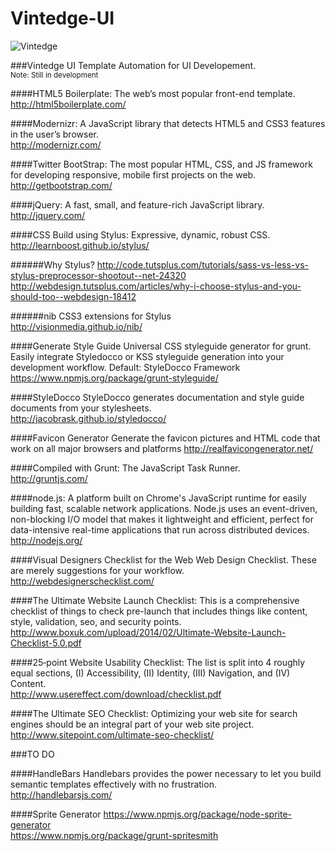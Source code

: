 Vintedge-UI
===========

![Vintedge](http://vintedge.com/images/logo.gif "Vintedge")

###Vintedge UI Template
Automation for UI Developement.<br />
<sup>Note: Still in development</sup>

####HTML5 Boilerplate:
The web’s most popular front-end template.<br />
http://html5boilerplate.com/


####Modernizr:
A JavaScript library that detects HTML5 and CSS3 features in the user’s browser.<br />
http://modernizr.com/


####Twitter BootStrap:
The most popular HTML, CSS, and JS framework for developing responsive, mobile first projects on the web.<br />
http://getbootstrap.com/


####jQuery:
A fast, small, and feature-rich JavaScript library.<br />
http://jquery.com/


####CSS Build using Stylus:
Expressive, dynamic, robust CSS.<br />
http://learnboost.github.io/stylus/

######Why Stylus?
http://code.tutsplus.com/tutorials/sass-vs-less-vs-stylus-preprocessor-shootout--net-24320<br />
http://webdesign.tutsplus.com/articles/why-i-choose-stylus-and-you-should-too--webdesign-18412


######nib
CSS3 extensions for Stylus<br />
http://visionmedia.github.io/nib/


####Generate Style Guide
Universal CSS styleguide generator for grunt. Easily integrate Styledocco or KSS styleguide generation into your development workflow. Default: StyleDocco Framework<br />
https://www.npmjs.org/package/grunt-styleguide/


####StyleDocco
StyleDocco generates documentation and style guide documents from your stylesheets.<br />
http://jacobrask.github.io/styledocco/


####Favicon Generator
Generate the favicon pictures and HTML code that work on all major browsers and platforms
http://realfavicongenerator.net/


####Compiled with Grunt:
The JavaScript Task Runner.<br />
http://gruntjs.com/


####node.js:
A platform built on Chrome's JavaScript runtime for easily building fast, scalable network applications. Node.js uses an event-driven, non-blocking I/O model that makes it lightweight and efficient, perfect for data-intensive real-time applications that run across distributed devices.<br />
http://nodejs.org/


####Visual Designers Checklist for the Web
Web Design Checklist. These are merely suggestions for your workflow.<br />
http://webdesignerschecklist.com/


####The Ultimate Website Launch Checklist:
This is a comprehensive checklist of things to check pre-launch that includes things like content, style, validation, seo, and security points.<br />
http://www.boxuk.com/upload/2014/02/Ultimate-Website-Launch-Checklist-5.0.pdf


####25‐point Website Usability Checklist:
The list is split into 4 roughly equal sections, (I) Accessibility, (II) Identity, (III) Navigation, and (IV) Content.<br />
http://www.usereffect.com/download/checklist.pdf


####The Ultimate SEO Checklist:
Optimizing your web site for search engines should be an integral part of your web site project.<br />
http://www.sitepoint.com/ultimate-seo-checklist/


###TO DO

####HandleBars
Handlebars provides the power necessary to let you build semantic templates effectively with no frustration.<br />
http://handlebarsjs.com/


####Sprite Generator
https://www.npmjs.org/package/node-sprite-generator<br />
https://www.npmjs.org/package/grunt-spritesmith
